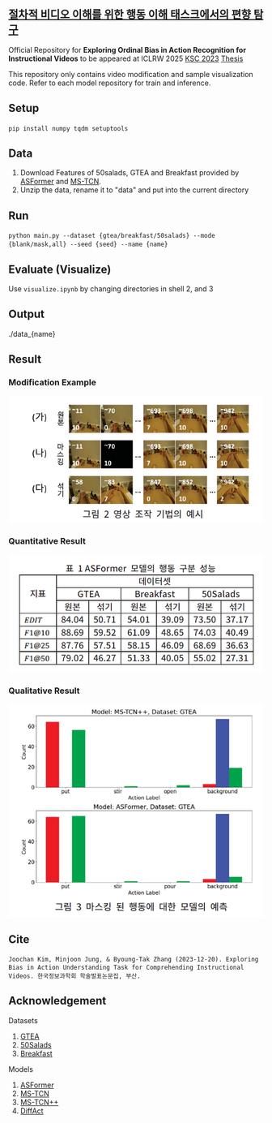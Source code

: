 ## [절차적 비디오 이해를 위한 행동 이해 태스크에서의 편향 탐구](https://www.dbpia.co.kr/journal/articleDetail?nodeId=NODE11705159)
Official Repository for **Exploring Ordinal Bias in Action Recognition for Instructional Videos**
to be appeared at ICLRW 2025
[KSC 2023](https://www.dbpia.co.kr/journal/articleDetail?nodeId=NODE11705159)
[Thesis](https://snu-primo.hosted.exlibrisgroup.com/primo-explore/fulldisplay?docid=82SNU_INST51953513730002591&context=L&vid=82SNU&lang=ko_KR&search_scope=THESIS&adaptor=Local%20Search%20Engine&tab=thesis&query=creator,contains,%EA%B9%80%EC%A3%BC%EC%B0%AC,AND&mode=advanced&offset=0)

This repository only contains video modification and sample visualization code. Refer to each model repository for train and inference.

## Setup
`pip install numpy tqdm setuptools`

## Data
1. Download Features of 50salads, GTEA and Breakfast provided by [ASFormer](https://github.com/ChinaYi/ASFormer) and [MS-TCN](https://github.com/yabufarha/ms-tcn).
2. Unzip the data, rename it to "data" and put into the current directory

## Run
`python main.py --dataset {gtea/breakfast/50salads} --mode {blank/mask,all} --seed {seed} --name {name}`

## Evaluate (Visualize)
Use `visualize.ipynb` by changing directories in shell 2, and 3

## Output
./data_{name}

## Result
### Modification Example
![Modification](images/modification.png)
### Quantitative Result
![Quantitative](images/quantitative.png)
### Qualitative Result
![Qualitative](images/qualitative.png)

## Cite
```
Joochan Kim, Minjoon Jung, & Byoung-Tak Zhang (2023-12-20). Exploring Bias in Action Understanding Task for Comprehending Instructional Videos. 한국정보과학회 학술발표논문집, 부산.
```

## Acknowledgement
Datasets
1. [GTEA](https://cbs.ic.gatech.edu/fpv/)
2. [50Salads](https://cvip.computing.dundee.ac.uk/datasets/foodpreparation/50salads/)
3. [Breakfast](https://serre-lab.clps.brown.edu/resource/breakfast-actions-dataset/)

Models
1. [ASFormer](https://github.com/ChinaYi/ASFormer)
2. [MS-TCN](https://github.com/yabufarha/ms-tcn)
3. [MS-TCN++](https://github.com/sj-li/MS-TCN2)
4. [DiffAct](https://github.com/Finspire13/DiffAct)
